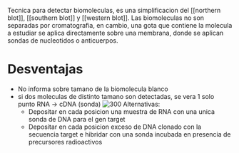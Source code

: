Tecnica para detectar biomoleculas, es una simplificacion del [[northern blot]], [[southern blot]] y [[western blot]]. Las biomoleculas no son separadas por cromatografia, en cambio, una gota que contiene la molecula a estudiar se aplica directamente sobre una membrana, donde se aplican sondas de nucleotidos o anticuerpos.

# Desventajas 
- No informa sobre tamano de la biomolecula blanco
- si dos moleculas de distinto tamano son detectadas, se vera 1 solo punto
RNA → cDNA (sonda)
  ![300](https://i.imgur.com/F8EOV5M.png)
  Alternativas:
  - Depositar en cada posicion una muestra de RNA con una unica sonda de DNA para el gen target
  - Depositar en cada posicion exceso de DNA clonado con la secuencia target e hibridar con una sonda incubada en presencia de precursores radioactivos 
